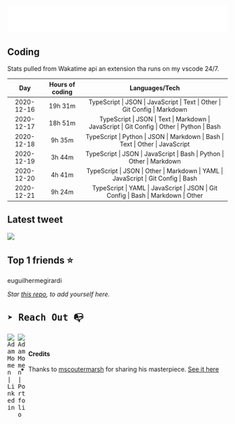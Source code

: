 
![test image size](/assets/welcome_message.gif)

## Coding
Stats pulled from Wakatime api an extension tha runs on my vscode 24/7.

|Day|Hours of coding|Languages/Tech|
|:-:|:-:|:-:|
|2020-12-16|19h 31m|TypeScript &#124; JSON &#124; JavaScript &#124; Text &#124; Other &#124; Git Config &#124; Markdown|
|2020-12-17|18h 51m|TypeScript &#124; JSON &#124; Text &#124; Markdown &#124; JavaScript &#124; Git Config &#124; Other &#124; Python &#124; Bash|
|2020-12-18|9h 35m|TypeScript &#124; Python &#124; JSON &#124; Markdown &#124; Bash &#124; Text &#124; Other &#124; JavaScript|
|2020-12-19|3h 44m|TypeScript &#124; JSON &#124; JavaScript &#124; Bash &#124; Python &#124; Other &#124; Markdown|
|2020-12-20|4h 41m|TypeScript &#124; JSON &#124; Other &#124; Markdown &#124; YAML &#124; JavaScript &#124; Git Config &#124; Bash|
|2020-12-21|9h 24m|TypeScript &#124; YAML &#124; JavaScript &#124; JSON &#124; Git Config &#124; Bash &#124; Markdown &#124; Other|

## Latest tweet
[<img src="<tweet-image-url>" width="400">](https://twitter.com/adammomen8/status/1316739109638090754)

## Top 1 friends ⭐️
euguilhermegirardi

*Star [this repo](https://github.com/AdamMomen/AdamMomen), to add yourself here.*


<samp>

## ➤ Reach Out :mailbox_with_no_mail:

>
  <a href="https://www.linkedin.com/in/adam-momen-99596275/">
     <img align="left" alt="Adam Momen | Linkedin" width="24px" src="./assets/Linkedin.svg" />
   </a>

   <a href="https://adammomen.com/">
     <img align="left" alt="Adam Momen | Portfolio" width="24px" src="./assets/web.svg" />
   </a>

</samp>

<br>

#### Credits
* Thanks to [mscoutermarsh](https://github.com/mscoutermarsh) for sharing his masterpiece. [See it here](https://github.com/mscoutermarsh/mscoutermarsh)